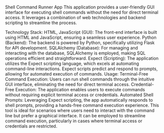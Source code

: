 Shell Command Runner App
This application provides a user-friendly GUI interface for executing shell commands without the need for direct terminal access. It leverages a combination of web technologies and backend scripting to streamline the process.

Technology Stack:
HTML, JavaScript (GUI): The front-end interface is built using HTML and JavaScript, ensuring a seamless user experience.
Python (Backend): The backend is powered by Python, specifically utilizing Flask for API development.
SQLAlchemy (Database): For managing and interacting with the database, SQLAlchemy is employed, making SQL operations efficient and straightforward.
Expect (Scripting): The application utilizes the Expect scripting language, which excels at automating command-line interactions. Expect scripts predict and respond to prompts, allowing for automated execution of commands.
Usage:
Terminal-Free Command Execution: Users can run shell commands through the intuitive GUI interface, eliminating the need for direct terminal access.
Credential-Free Execution: The application enables users to execute commands without requiring explicit terminal access or credentials.
Automated Shell Prompts: Leveraging Expect scripting, the app automatically responds to shell prompts, providing a hands-free command execution experience.
This tool is ideal for scenarios where users need to interact with the command line but prefer a graphical interface. It can be employed to streamline command execution, particularly in cases where terminal access or credentials are restricted.
